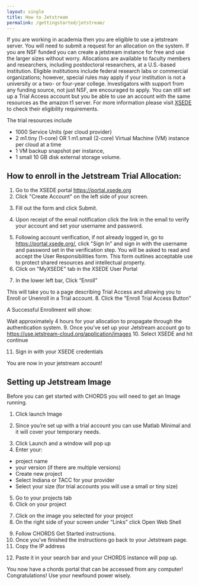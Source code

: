 ```yaml
---
layout: single
title: How to Jetstream
permalink: /gettingstarted/jetstream/
---
```

If you are working in academia then you are eligible to use a jetstream server.
You will need to submit a request for an allocation on the system.
If you are NSF funded you can create a jetstream instance for free and use the larger sizes without worry. Allocations are available to faculty members and researchers, including postdoctoral researchers, at a U.S.-based institution. Eligible institutions include federal research labs or commercial organizations; however, special rules may apply if your institution is not a university or a two- or four-year college. Investigators with support from any funding source, not just NSF, are encouraged to apply. You can still set up a Trial Access account but you be able to use an account with the same resources as the amazon t1 server. 
For more information please visit [XSEDE](https://portal.xsede.org/allocations/startup#eligibility) to check their eligibility requirements.  

The trial resources include  

- 1000 Service Units (per cloud provider)
- 2 m1.tiny (1-core) OR 1 m1.small (2-core) Virtual Machine (VM) instance per cloud at a time
- 1 VM backup snapshot per instance,
- 1 small 10 GB disk external storage volume.

## How to enroll in the Jetstream Trial Allocation:  

1. Go to the XSEDE portal https://portal.xsede.org  
2. Click "Create Account" on the left side of your screen.   
<!-- [insert picture: picture showing where create account is] -->
3. Fill out the form and click Submit. 
<!-- [insert picture: show pic form & submit button] -->
4. Upon receipt of the email notification click the link in the email to verify your account and set your username and password. 
<!-- [insert picture: picture of entering username and password] -->
5. Following account verification, if not already logged in, go to https://portal.xsede.org/, click "Sign In" and sign in with the username and password set in the verification step.
You will be asked to read and accept the User Responsibilities form. This form outlines acceptable use to protect shared resources and intellectual property.
6. Click on "MyXSEDE" tab in the XSEDE User Portal
<!-- [insert picture: show where MyXSEDE tab is on portal] -->
7. In the lower left bar, Click “Enroll”  
<!-- [insert picture: show where to click “Enroll”] -->
This will take you to a page describing Trial Access and allowing you to Enroll or Unenroll in a Trial account.
8. Click the “Enroll Trial Access Button”  
<!-- [insert picture: show enroll trial access button. Before and after clicking] -->
A Successful Enrollment will show:
<!-- [insert picture: successful enrollment] -->
Wait approximately 4 hours for your allocation to propagate through the authentication system.
9. Once you’ve set up your Jetstream account go to https://use.jetstream-cloud.org/application/images
10. Select XSEDE and hit continue 
<!-- [insert picture: jetstream login and then selecting XSEDE] -->
11. Sign in with your XSEDE credentials
<!-- [insert picture: show credentials page] -->
You are now in your jetstream account!

## Setting up Jetstream Image
Before you can get started with CHORDS you will need to get an Image running.
1. Click launch Image
<!-- [insert picture: show launch image button] -->
2. Since you’re set up with a trial account you can use Matlab Minimal and it will cover your temporary needs.
<!-- [insert picture:show matlab minimal image as example] -->
3. Click Launch and a window will pop up
4. Enter your:
  - project name
  - your version (if  there are multiple versions)
  - Create new project
  - Select Indiana or TACC for your provider
  - Select your size (for trial accounts you will use a small or tiny size)
	<!-- [insert picture: Show set up window] -->
5. Go to your projects tab
6. Click on your project
<!-- [insert picture: show picture of projects tab and project] -->
7. Click on the image you selected for your project
8. On the right side of your screen under “Links” click Open Web Shell 
<!-- [insert picture: show specifically which shell since there are multiple options] -->
9. Follow CHORDS Get Started instructions.
10. Once you’ve finished the instructions go back to your Jetstream page.
11. Copy the IP address 
<!-- [insert picture: show where the IP address is] -->
12. Paste it in your search bar and your CHORDS instance will pop up.

You now have a chords portal that can be accessed from any computer! Congratulations! Use your newfound power wisely.



